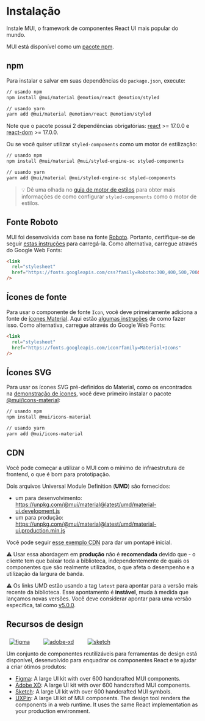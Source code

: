 # Instalação

<p class="description">Instale MUI, o framework de componentes React UI mais popular do mundo.</p>

MUI está disponível como um [pacote npm](https://www.npmjs.com/package/@mui/material).

## npm

Para instalar e salvar em suas dependências do `package.json`, execute:

```sh
// usando npm
npm install @mui/material @emotion/react @emotion/styled

// usando yarn
yarn add @mui/material @emotion/react @emotion/styled
```

<!-- #react-peer-version -->

Note que o pacote possui 2 dependências obrigatórias: [react](https://www.npmjs.com/package/react) >= 17.0.0 e [react-dom](https://www.npmjs.com/package/react-dom) >= 17.0.0.

Ou se você quiser utilizar `styled-components` como um motor de estilização:

```sh
// usando npm
npm install @mui/material @mui/styled-engine-sc styled-components

// usando yarn
yarn add @mui/material @mui/styled-engine-sc styled-components
```

> 💡 Dê uma olhada no [guia de motor de estilos](/guides/styled-engine/) para obter mais informações de como configurar `styled-components` como o motor de estilos.

## Fonte Roboto

MUI foi desenvolvida com base na fonte [Roboto](https://fonts.google.com/specimen/Roboto). Portanto, certifique-se de seguir [estas instruções](/components/typography/#general) para carregá-la. Como alternativa, carregue através do Google Web Fonts:

```html
<link
  rel="stylesheet"
  href="https://fonts.googleapis.com/css?family=Roboto:300,400,500,700&display=swap"
/>
```

## Ícones de fonte

Para usar o componente de fonte `Icon`, você deve primeiramente adiciona a fonte de [ícones Material](https://fonts.google.com/icons). Aqui estão [algumas instruções](/components/icons/#font-icons) de como fazer isso. Como alternativa, carregue através do Google Web Fonts:

```html
<link
  rel="stylesheet"
  href="https://fonts.googleapis.com/icon?family=Material+Icons"
/>
```

## Ícones SVG

Para usar os ícones SVG pré-definidos do Material, como os encontrados na [demonstração de ícones](/components/icons/), você deve primeiro instalar o pacote [@mui/icons-material](https://www.npmjs.com/package/@mui/icons-material):

<!-- #default-branch-switch -->

```sh
// usando npm
npm install @mui/icons-material

// usando yarn
yarn add @mui/icons-material
```

## CDN

Você pode começar a utilizar o MUI com o mínimo de infraestrutura de frontend, o que é bom para prototipação.

Dois arquivos Universal Module Definition (**UMD**) são fornecidos:

- um para desenvolvimento: https://unpkg.com/@mui/material@latest/umd/material-ui.development.js
- um para produção: https://unpkg.com/@mui/material@latest/umd/material-ui.production.min.js

Você pode seguir [esse exemplo CDN](https://github.com/mui-org/material-ui/tree/master/examples/cdn) para dar um pontapé inicial.

⚠️ Usar essa abordagem em **produção** não é **recomendada** devido que - o cliente tem que baixar toda a biblioteca, independentemente de quais os componentes que são realmente utilizados, o que afeta o desempenho e a utilização da largura de banda.

⚠️ Os links UMD estão usando a tag `latest` para apontar para a versão mais recente da biblioteca. Esse apontamento é **instável**, muda à medida que lançamos novas versões. Você deve considerar apontar para uma versão específica, tal como [v5.0.0](https://unpkg.com/@mui/material@5.0.0/umd/material-ui.development.js).

## Recursos de design

<a href="https://mui.com/store/items/figma-react/?utm_source=docs&utm_medium=referral&utm_campaign=installation-figma" style="margin-left: 8px; margin-top: 8px; display: inline-block;"><img src="/static/images/download-figma.svg" alt="figma" /></a>
<a href="https://mui.com/store/items/adobe-xd-react/?utm_source=docs&utm_medium=referral&utm_campaign=installation-adobe-xd" style="margin-left: 32px; margin-top: 8px; display: inline-block;"><img src="/static/images/download-adobe-xd.svg" alt="adobe-xd" /></a>
<a href="https://mui.com/store/items/sketch-react/?utm_source=docs&utm_medium=referral&utm_campaign=installation-sketch" style="margin-left: 32px; margin-top: 8px; display: inline-block;"><img src="/static/images/download-sketch.svg" alt="sketch" /></a>

Um conjunto de componentes reutilizáveis para ferramentas de design está disponível, desenvolvido para enquadrar os componentes React e te ajudar a criar ótimos produtos:

- [Figma](https://mui.com/store/items/figma-react/?utm_source=docs&utm_medium=referral&utm_campaign=installation-figma): A large UI kit with over 600 handcrafted MUI components.
- [Adobe XD](https://mui.com/store/items/adobe-xd-react/?utm_source=docs&utm_medium=referral&utm_campaign=installation-adobe-xd): A large UI kit with over 600 handcrafted MUI components.
- [Sketch](https://mui.com/store/items/sketch-react/?utm_source=docs&utm_medium=referral&utm_campaign=installation-sketch): A large UI kit with over 600 handcrafted MUI symbols.
- [UXPin](https://github.com/uxpin-merge/material-ui-5-merge): A large UI kit of MUI components. The design tool renders the components in a web runtime. It uses the same React implementation as your production environment.
